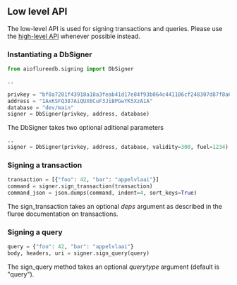 ## Low level API

The low-level API is used for signing transactions and queries.
Please use the [high-level API](API.md) whenever possible instead.


### Instantiating a DbSigner 

```python
from aioflureedb.signing import DbSigner

..

privkey = "bf8a7281f43918a18a3feab41d17e84f93b064c441106cf248307d87f8a60453"
address = "1AxKSFQ387AiQUX6CuF3JiBPGwYK5XzA1A"
database = "dev/main"
signer = DbSigner(privkey, address, database)

```

The DbSigner takes two optional aditional parameters

```python
..
signer = DbSigner(privkey, address, database, validity=300, fuel=1234)
```

### Signing a transaction

```python
transaction = [{"foo": 42, "bar": "appelvlaai"}]
command = signer.sign_transaction(transaction)
command_json = json.dumps(command, indent=4, sort_keys=True) 
```

The sign\_transaction takes an optional *deps* argument as described in the fluree documentation on transactions.

### Signing a query

```python
query = {"foo": 42, "bar": "appelvlaai"}
body, headers, uri = signer.sign_query(query)
```

The sign\_query method takes an optional *querytype* argument (default is "query").
